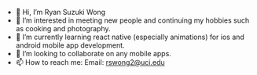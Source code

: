 - 👋 Hi, I’m Ryan Suzuki Wong
- 👀 I’m interested in meeting new people and continuing my hobbies such as cooking and photography. 
- 🌱 I’m currently learning react native (especially animations) for ios and android mobile app development.
- 💞️ I’m looking to collaborate on any mobile apps.
- 📫 How to reach me: Email: rswong2@uci.edu

<!---
ryanswong/ryanswong is a ✨ special ✨ repository because its `README.md` (this file) appears on your GitHub profile.
You can click the Preview link to take a look at your changes.
--->

